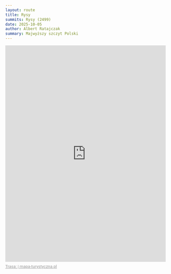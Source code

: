 ```yaml
---
layout: route
title: Rysy
summits: Rysy (2499)
date: 2025-10-05
author: Albert Ratajczak
summary: Majwyższy szczyt Polski
---
```

<div style="max-width:100%;overflow:hidden;margin:0 auto;min-width:300px;"><iframe src="https://mapa-turystyczna.pl/map/widget/route/h1l0p1/38n93.html" height="680" style="width:100%;border:0;" loading="lazy"></iframe><a href="https://mapa-turystyczna.pl/route/38n93?utm_source=external_web&amp;utm_medium=widget&amp;utm_campaign=route_widget" target="_blank" rel="noopener" style="color:#999;padding:7px 0;font-size: 13px;font-family:Roboto,Arial,sans-serif;display: inline-block;">Trasa:  | mapa-turystyczna.pl</a></div>
